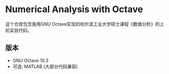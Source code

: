 # Numerical Analysis with Octave

这个仓库包含我用GNU Octave实现的哈尔滨工业大学硕士课程《数值分析》的上机实验代码。

## 版本

- GNU Octave 10.3
- 可选: MATLAB (大部分代码兼容)
